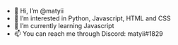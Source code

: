- 👋 Hi, I’m @matyii
- 👀 I’m interested in Python, Javascript, HTML and CSS
- 🌱 I’m currently learning Javascript
- 📫 You can reach me through Discord: matyii#1829
